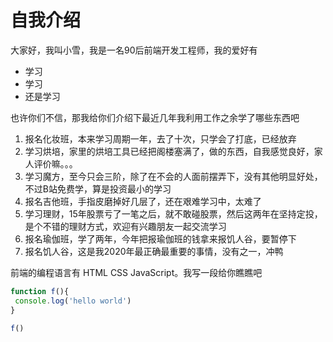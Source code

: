 # 自我介绍

大家好，我叫小雪，我是一名90后前端开发工程师，我的爱好有
* 学习
* 学习
* 还是学习

也许你们不信，那我给你们介绍下最近几年我利用工作之余学了哪些东西吧
   
1. 报名化妆班，本来学习周期一年，去了十次，只学会了打底，已经放弃
2. 学习烘培，家里的烘培工具已经把阁楼塞满了，做的东西，自我感觉良好，家人评价嘛。。。
3. 学习魔方，至今只会三阶，除了在不会的人面前摆弄下，没有其他明显好处，不过B站免费学，算是投资最小的学习
4. 报名吉他班，手指皮磨掉好几层了，还在艰难学习中，太难了
5. 学习理财，15年股票亏了一笔之后，就不敢碰股票，然后这两年在坚持定投，是个不错的理财方式，欢迎有兴趣朋友一起交流学习
6. 报名瑜伽班，学了两年，今年把报瑜伽班的钱拿来报饥人谷，要暂停下
7. 报名饥人谷，这是我2020年最正确最重要的事情，没有之一，冲鸭

前端的编程语言有 HTML CSS JavaScript。我写一段给你瞧瞧吧

 ```javascript
 function f(){
  console.log('hello world')
}

f()
 ```